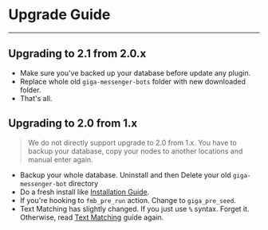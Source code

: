 # Upgrade Guide
---
## Upgrading to 2.1 from 2.0.x
- Make sure you've backed up your database before update any plugin.
- Replace whole old `giga-messenger-bots` folder with new downloaded folder.
- That's all.

## Upgrading to 2.0 from 1.x

> We do not directly support upgrade to 2.0 from 1.x. You have to backup your database, copy your nodes to another locations and manual enter again. 

- Backup your whole database. Uninstall and then Delete your old `giga-messenger-bot` directory
- Do a fresh install like [Installation Guide](/docs/wordpress/installation).
- If you're hooking to `fmb_pre_run` action. Change to `giga_pre_seed`.
- Text Matching has slightly changed. If you just use `%` syntax. Forget it. Otherwise, read [Text Matching](/docs/wordpress/text-matching) guide again.